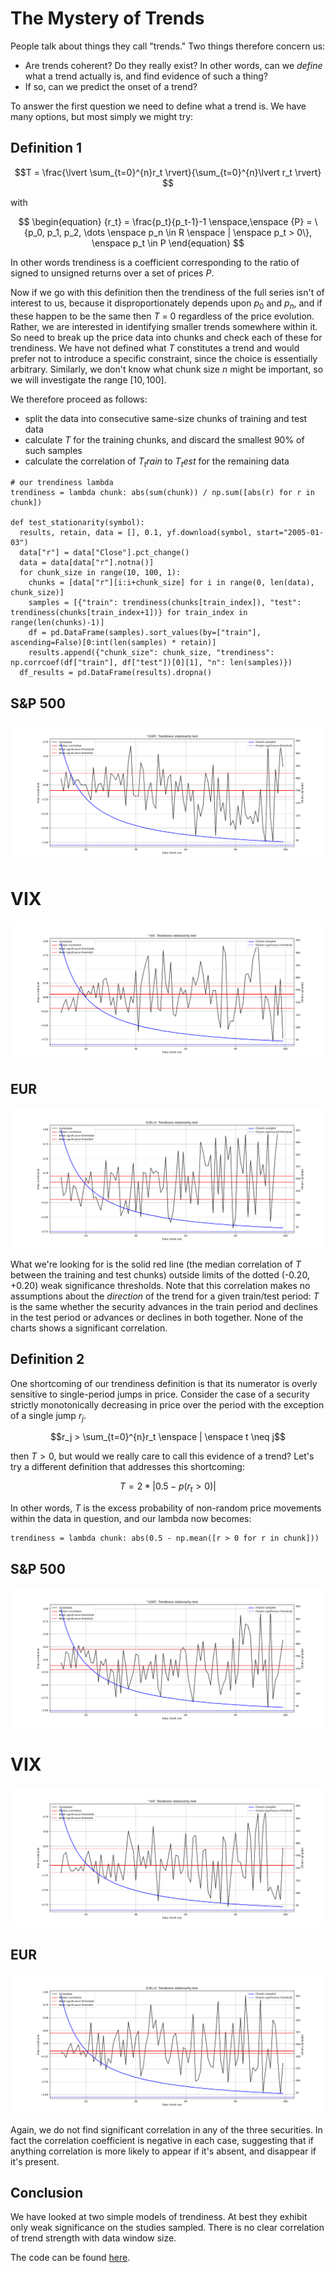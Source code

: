 
# The Mystery of Trends
People talk about things they call "trends." Two things therefore concern us:
- Are trends coherent? Do they really exist? In other words, can we *define* what a trend actually is, and find evidence of such a thing?
- If so, can we predict the onset of a trend?

To answer the first question we need to define what a trend is. We have many options, but most simply we might try:

## Definition 1
$$T = \frac{\lvert \sum_{t=0}^{n}r_t \rvert}{\sum_{t=0}^{n}\lvert r_t \rvert} $$

with

$$
\begin{equation}
{r_t} = \frac{p_t}{p_t-1}-1
\enspace,\enspace {P} = \{p_0, p_1, p_2, \dots \enspace p_n \in R \enspace | \enspace p_t > 0\}, \enspace p_t \in P
\end{equation}
$$

In other words trendiness is a coefficient corresponding to the ratio of signed to unsigned returns over a set of prices $P$. 

Now if we go with this definition then the trendiness of the full series isn't of interest to us, because it disproportionately depends upon $p_0$ and $p_n$, and if these happen to be the same then $T$ = 0 regardless of the price evolution. Rather, we are interested in identifying smaller trends somewhere within it. So need to break up the price data into chunks and check each of these for trendiness. We have not defined what $T$ constitutes a trend and would prefer not to introduce a specific constraint, since the choice is essentially arbitrary. Similarly, we don't know what chunk size $n$ might be important, so we will investigate the range $[10, 100]$.

We therefore proceed as follows:
- split the data into consecutive same-size chunks of training and test data
- calculate $T$ for the training chunks, and discard the smallest 90% of such samples
- calculate the correlation of $T_train$ to $T_test$ for the remaining data

```
# our trendiness lambda
trendiness = lambda chunk: abs(sum(chunk)) / np.sum([abs(r) for r in chunk])

def test_stationarity(symbol):
  results, retain, data = [], 0.1, yf.download(symbol, start="2005-01-03")
  data["r"] = data["Close"].pct_change()
  data = data[data["r"].notna()]
  for chunk_size in range(10, 100, 1):
    chunks = [data["r"][i:i+chunk_size] for i in range(0, len(data), chunk_size)]
    samples = [{"train": trendiness(chunks[train_index]), "test": trendiness(chunks[train_index+1])} for train_index in range(len(chunks)-1)]
    df = pd.DataFrame(samples).sort_values(by=["train"], ascending=False)[0:int(len(samples) * retain)]
    results.append({"chunk_size": chunk_size, "trendiness": np.corrcoef(df["train"], df["test"])[0][1], "n": len(samples)})
  df_results = pd.DataFrame(results).dropna()
```
## S&P 500
![stationarity](trend_stationarity_gspc_t1.png)

# VIX
![stationarity](trend_stationarity_vix_t1.png)

## EUR
![stationarity](trend_stationarity_eur_t1.png)

What we're looking for is the solid red line (the median correlation of $T$ between the training and test chunks) outside limits of the dotted (-0.20, +0.20) weak significance thresholds. Note that this correlation makes no assumptions about the *direction* of the trend for a given train/test period: $T$ is the same whether the security advances in the train period and declines in the test period or advances or declines in both together. None of the charts shows a significant correlation.

## Definition 2
One shortcoming of our trendiness definition is that its numerator is overly sensitive to single-period jumps in price. Consider the case of a security strictly monotonically decreasing in price over the period with the exception of a single jump $r_j$.

$$r_j > \sum_{t=0}^{n}r_t \enspace | \enspace t \neq j$$

then $T > 0$, but would we really care to call this evidence of a trend? Let's try a different definition that addresses this shortcoming:

$$T = 2 * \lvert 0.5 - p(r_t > 0) \rvert $$

In other words, $T$ is the excess probability of non-random price movements within the data in question, and our lambda now becomes:

```
trendiness = lambda chunk: abs(0.5 - np.mean([r > 0 for r in chunk]))
```

## S&P 500
![stationarity](trend_stationarity_gspc_t2.png)

# VIX
![stationarity](trend_stationarity_vix_t2.png)

## EUR
![stationarity](trend_stationarity_eur_t2.png)

Again, we do not find significant correlation in any of the three securities. In fact the correlation coefficient is negative in each case, suggesting that if anything correlation is more likely to appear if it's absent, and disappear if it's present.

## Conclusion
We have looked at two simple models of trendiness. At best they exhibit only weak significance on the studies sampled. There is no clear correlation of trend strength with data window size.

The code can be found [here](trendiness.py).
